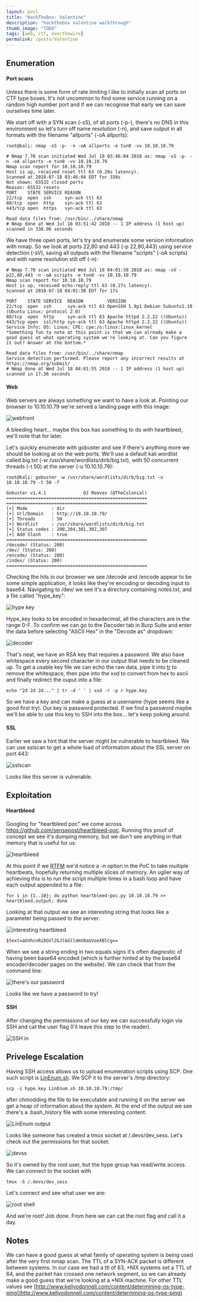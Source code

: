 ```yaml
---
layout: post
title: "HackTheBox: Valentine"
description: "hackthebox valentine walkthrough"
thumb_image: "TODO"
tags: [web, ctf, overthewire]
permalink: /posts/Valentine
---
```


## Enumeration

#### Port scans


Unless there is some form of rate limiting I like to initially scan all ports on CTF type boxes. It's not uncommon to find some service running on a random high number port and if we can recognise that early we can save ourselves time later.

We start off with a SYN scan (-sS), of all ports (-p-), there's no DNS in this environment so let's turn off name resolution (-n), and save output in all formats with the filename "allports" (-oA allports):

```
root@kali: nmap -sS -p- -n -oA allports -e tun0 -vv 10.10.10.79

# Nmap 7.70 scan initiated Wed Jul 18 03:46:04 2018 as: nmap -sS -p- -n -oA allports -e tun0 -vv 10.10.10.79
Nmap scan report for 10.10.10.79
Host is up, received reset ttl 63 (0.28s latency).
Scanned at 2018-07-18 03:46:04 EDT for 338s
Not shown: 65532 closed ports
Reason: 65532 resets
PORT    STATE SERVICE REASON
22/tcp  open  ssh     syn-ack ttl 63
80/tcp  open  http    syn-ack ttl 63
443/tcp open  https   syn-ack ttl 63

Read data files from: /usr/bin/../share/nmap
# Nmap done at Wed Jul 18 03:51:42 2018 -- 1 IP address (1 host up) scanned in 338.06 seconds
```




We have three open ports, let's try and enumerate some version information with nmap. So we look at ports 22,80 and 443 (-p 22,80,443) using service detection (-sV), saving all outputs with the filename "scripts" (-oA scripts) and with name resolution still off (-n):

```
# Nmap 7.70 scan initiated Wed Jul 18 04:01:38 2018 as: nmap -sV -p22,80,443 -n -oA scripts -e tun0 -vv 10.10.10.79
Nmap scan report for 10.10.10.79
Host is up, received echo-reply ttl 63 (0.27s latency).
Scanned at 2018-07-18 04:01:38 EDT for 17s

PORT    STATE SERVICE  REASON         VERSION
22/tcp  open  ssh      syn-ack ttl 63 OpenSSH 5.9p1 Debian 5ubuntu1.10 (Ubuntu Linux; protocol 2.0)
80/tcp  open  http     syn-ack ttl 63 Apache httpd 2.2.22 ((Ubuntu))
443/tcp open  ssl/http syn-ack ttl 63 Apache httpd 2.2.22 ((Ubuntu))
Service Info: OS: Linux; CPE: cpe:/o:linux:linux_kernel
*Something fun to note at this point is that we can already make a good guess at what operating system we're looking at. Can you figure it out? Answer at the bottom.*

Read data files from: /usr/bin/../share/nmap
Service detection performed. Please report any incorrect results at https://nmap.org/submit/ .
# Nmap done at Wed Jul 18 04:01:55 2018 -- 1 IP address (1 host up) scanned in 17.36 seconds
```
#### Web

Web servers are always something we want to have a look at. Pointing our browser to 10.10.10.79 we're served a landing page with this image:

![webfront](/img/valentine/webfront.png)

A bleeding heart... maybe this box has something to do with heartbleed, we'll note that for later.

Let's quickly enumerate with gobuster and see if there's anything more we should be looking at on the web ports. We'll use a default kali wordlist called big.txt (-w /usr/share/wordlists/dirb/big.txt), with 50 concurrent threads (-t 50) at the server (-u 10.10.10.79):

```
root@kali: gobuster -w /usr/share/wordlists/dirb/big.txt -u 10.10.10.79 -t 50 -f

Gobuster v1.4.1              OJ Reeves (@TheColonial)
=====================================================
=====================================================
[+] Mode         : dir
[+] Url/Domain   : http://10.10.10.79/
[+] Threads      : 50
[+] Wordlist     : /usr/share/wordlists/dirb/big.txt
[+] Status codes : 200,204,301,302,307
[+] Add Slash    : true
=====================================================
/decode/ (Status: 200)
/dev/ (Status: 200)
/encode/ (Status: 200)
/index/ (Status: 200)
=====================================================
```

Checking the hits in our browser we see /decode and /encode appear to be some simple application, it looks like they're encoding or decoding input to base64. Navigating to /dev/ we see it's a directory containing notes.txt, and a file called "hype_key":

![hype key](/img/valentine/hype_key.png)

Hype_key looks to be encoded in hexadecimal, all the characters are in the range 0-F. To confirm we can go to the Decoder tab in Burp Suite and enter the data before selecting "ASCII Hex" in the "Decode as" dropdown:

![decoder](/img/valentine/decoder.png)

That's neat, we have an RSA key that requires a password. We also have whitespace every second character in our output that needs to be cleaned up. To get a usable key file we can echo the raw data, pipe it into [tr](https://en.wikipedia.org/wiki/Tr_(Unix)) to remove the whitespace, then pipe into the xxd to convert from hex to ascii and finally redirect the ouput into a file:

```
echo "2d 2d 2d..." | tr -d ' ' | xxd -r -p > hype.key
```

So we have a key and can make a guess at a username (hype seems like a good first try). Our key is password protected. If we find a password maybe we'll be able to use this key to SSH into the box... let's keep poking around.

#### SSL

Earlier we saw a hint that the server might be vulnerable to heartbleed. We can use sslscan to get a whole load of information about the SSL server on port 443:

![sslscan](/img/valentine/sslscan.png)

Looks like this server is vulnerable.

## Exploitation
#### Heartbleed


Googling for "heartbleed poc" we come across https://github.com/sensepost/heartbleed-poc. Running this proof of concept we see it's dumping memory, but we don't see anything in that memory that is useful for us:

![heartbleed](/img/valentine/uselessheartbleed.png)

At this point if we [RTFM](https://en.wikipedia.org/wiki/RTFM) we'd notice a -n option in the PoC to take multiple heartbeats, hopefully returning multiple slices of memory. An uglier way of achieving this is to run the script multiple times in a bash loop and have each output appended to a file:

```
for i in {1..10}; do python heartbleed-poc.py 10.10.10.79 >> heartbleed.output; done
```

Looking at that output we see an interesting string that looks like a parameter being passed to the server.


![interesting heartbleed](/img/valentine/interestingheartbeat.png)

```
$text=aGVhcnRibGVlZGJlbGlldmV0aGVoeXBlCg==
```

When we see a string ending in two equals signs it's often diagnostic of having been base64 encoded (which is further hinted at by the base64 encoder/decoder pages on the website). We can check that from the command line:

![there's our password](/img/valentine/b64.png)

Looks like we have a password to try!

#### SSH

After changing the permissions of our key we can successfully login via SSH and cat the user flag (I'll leave this step to the reader).

![SSH in](/img/valentine/ssh.png)

## Privelege Escalation
Having SSH access allows us to upload enumeration scripts using SCP. One such script is  [LinEnum.sh](https://github.com/rebootuser/LinEnum). We SCP it to the server's /tmp directory:

```
scp -i hype.key LinEnum.sh 10.10.10.79:/tmp/
```

after chmodding the file to be executable and running it on the server we get a heap of information about the system. At the end of the output we see there's a .bash_history file with some interesting content:

![LinEnum output](/img/valentine/linenum.png)

Looks like someone has created a tmux socket at /.devs/dev_sess. Let's check out the permissions for that socket:

![devss](/img/valentine/devss.png)

So it's owned by the root user, but the hype group has read/write access. We can connect to the socket with
```
tmux -S /.devs/dev_sess
```
Let's connect and see what user we are:

![root shell](/img/valentine/rootshell.png)

And we're root! Job done. From here we can cat the root flag and call it a day.




## Notes
We can have a good guess at what family of operating system is being used after the very first nmap scan. The TTL of a SYN-ACK packet is different between systems. In our case we had a ttl of 63, \*NIX systems set a TTL of 64, and the packet has crossed one network segment, so we can already make a good guess that we're looking at a \*NIX machine. For other TTL values see  [http://www.kellyodonnell.com/content/determining-os-type-ping](http://www.kellyodonnell.com/content/determining-os-type-ping)
